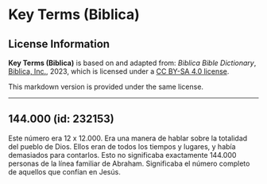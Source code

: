 # Key Terms (Biblica)

## License Information

**Key Terms (Biblica)** is based on and adapted from: _Biblica Bible Dictionary_, [Biblica, Inc.](https://www.biblica.com/), 2023, which is licensed under a [CC BY-SA 4.0 license](https://creativecommons.org/licenses/by-sa/4.0/legalcode.en).

This markdown version is provided under the same license.



--------------------------------

## 144.000 (id: 232153)

Este número era 12 x 12\.000\. Era una manera de hablar sobre la totalidad del pueblo de Dios. Ellos eran de todos los tiempos y lugares, y había demasiados para contarlos. Esto no significaba exactamente 144\.000 personas de la línea familiar de Abraham. Significaba el número completo de aquellos que confían en Jesús.


